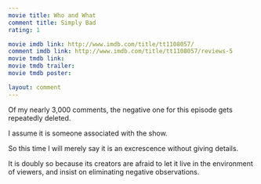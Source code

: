 ```yaml
---
movie title: Who and What
comment title: Simply Bad
rating: 1

movie imdb link: http://www.imdb.com/title/tt1108057/
comment imdb link: http://www.imdb.com/title/tt1108057/reviews-5
movie tmdb link: 
movie tmdb trailer: 
movie tmdb poster: 

layout: comment
---
```


Of my nearly 3,000 comments, the negative one for this episode gets repeatedly deleted.

I assume it is someone associated with the show.

So this time I will merely say it is an excrescence without giving details.

It is doubly so because its creators are afraid to let it live in the environment of viewers, and insist on eliminating negative observations.